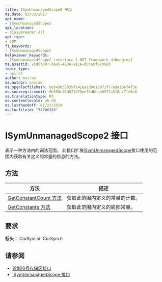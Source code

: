 ```yaml
---
title: ISymUnmanagedScope2 接口
ms.date: 03/30/2017
api_name:
- ISymUnmanagedScope2
api_location:
- diasymreader.dll
api_type:
- COM
f1_keywords:
- ISymUnmanagedScope2
helpviewer_keywords:
- ISymUnmanagedScope2 interface [.NET Framework debugging]
ms.assetid: 2ed6a387-ba45-483e-9a1e-b0c69f67998b
topic_type:
- apiref
author: mairaw
ms.author: mairaw
ms.openlocfilehash: beb48835039f142ea1d9e18871f77ada1b6f4f3e
ms.sourcegitcommit: 6b308cf6d627d78ee36dbbae8972a310ac7fd6c8
ms.translationtype: MT
ms.contentlocale: zh-CN
ms.lasthandoff: 01/23/2019
ms.locfileid: "54706308"
---
```

# <a name="isymunmanagedscope2-interface"></a>ISymUnmanagedScope2 接口
表示一种方法内的词法范围。 此接口扩展[ISymUnmanagedScope](../../../../docs/framework/unmanaged-api/diagnostics/isymunmanagedscope-interface.md)接口使用的范围内获取有关定义的常量的信息的方法。  
  
## <a name="methods"></a>方法  
  
|方法|描述|  
|------------|-----------------|  
|[GetConstantCount 方法](../../../../docs/framework/unmanaged-api/diagnostics/isymunmanagedscope2-getconstantcount-method.md)|获取此范围内定义的常量的计数。|  
|[GetConstants 方法](../../../../docs/framework/unmanaged-api/diagnostics/isymunmanagedscope2-getconstants-method.md)|获取此范围内定义的局部常量。|  
  
## <a name="requirements"></a>要求  
 **标头：** CorSym.idl CorSym.h  
  
## <a name="see-also"></a>请参阅
- [诊断符号存储区接口](../../../../docs/framework/unmanaged-api/diagnostics/diagnostics-symbol-store-interfaces.md)
- [ISymUnmanagedScope 接口](../../../../docs/framework/unmanaged-api/diagnostics/isymunmanagedscope-interface.md)

